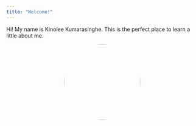 ```yaml
---
title: "Welcome!"
---
```


Hi! My name is Kinolee Kumarasinghe. This is the perfect place to learn a little about me. 

<p style="text-align: center"><img src="/github-pages-with-jekyll/assets/csp_pic.jpg" style="width:200px; border-radius: 100%;"></p>
